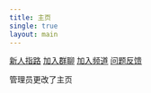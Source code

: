 ```yaml
---
title: 主页
single: true
layout: main
---
```

<div class="button-container">
  <a href="/posts/guide" class="button">新人指路</a>
  <a href="/redirect?target=https://jq.qq.com/?k=5WukPKv" class="button">加入群聊</a>
  <a href="/redirect?target=https://qun.qq.com/qqweb/qunpro/share?inviteCode=2l2COvdUN0S" class="button">加入频道</a>
  <a href="/redirect?target=https://qun.qq.com/qqweb/qunpro/share?inviteCode=2jKeVdfLFtI" class="button">问题反馈</a>
</div>

<script src="https://identity.netlify.com/v1/netlify-identity-widget.js"></script>



管理员更改了主页
